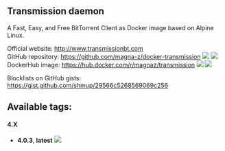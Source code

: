 Transmission daemon
---

A Fast, Easy, and Free BitTorrent Client as Docker image based on Alpine Linux.

Official website: <http://www.transmissionbt.com>  
GitHub repository: <https://github.com/magna-z/docker-transmission> ![](https://img.shields.io/github/stars/magna-z/docker-transmission) ![](https://img.shields.io/github/forks/magna-z/docker-transmission)  
DockerHub image: <https://hub.docker.com/r/magnaz/transmission> ![](https://img.shields.io/docker/stars/magnaz/transmission) ![](https://img.shields.io/docker/pulls/magnaz/transmission)

Blocklists on GitHub gists: <https://gist.github.com/shmup/29566c5268569069c256>

## Available tags:
#### 4.X
- **4.0.3**, **latest** ![](https://img.shields.io/docker/image-size/magnaz/transmission/4.0.3)

